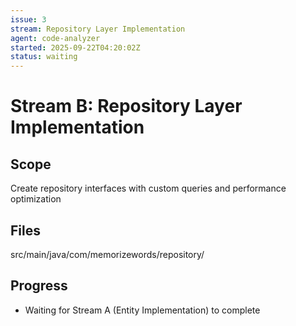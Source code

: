 ```yaml
---
issue: 3
stream: Repository Layer Implementation
agent: code-analyzer
started: 2025-09-22T04:20:02Z
status: waiting
---
```


# Stream B: Repository Layer Implementation

## Scope
Create repository interfaces with custom queries and performance optimization

## Files
src/main/java/com/memorizewords/repository/

## Progress
- Waiting for Stream A (Entity Implementation) to complete